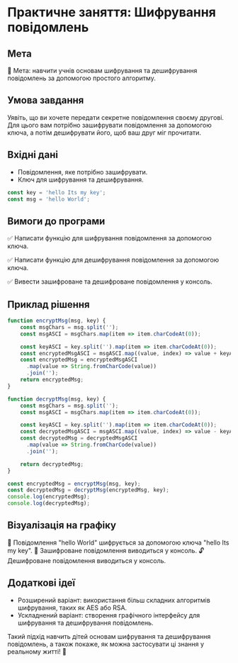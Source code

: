 # Практичне заняття: Шифрування повідомлень

## Мета

📌 Мета: навчити учнів основам шифрування та дешифрування повідомлень за допомогою простого алгоритму.

## Умова завдання

Уявіть, що ви хочете передати секретне повідомлення своєму другові. Для цього вам потрібно зашифрувати повідомлення за допомогою ключа, а потім дешифрувати його, щоб ваш друг міг прочитати.

## Вхідні дані

- Повідомлення, яке потрібно зашифрувати.
- Ключ для шифрування та дешифрування.

```javascript
const key = 'hello Its my key';
const msg = 'hello World';
```

## Вимоги до програми

✅ Написати функцію для шифрування повідомлення за допомогою ключа.

✅ Написати функцію для дешифрування повідомлення за допомогою ключа.

✅ Вивести зашифроване та дешифроване повідомлення у консоль.

## Приклад рішення

```javascript
function encryptMsg(msg, key) {
    const msgChars = msg.split('');
    const msgASCI = msgChars.map(item => item.charCodeAt(0));

    const keyASCI = key.split('').map(item => item.charCodeAt(0));
    const encryptedMsgASCI = msgASCI.map((value, index) => value + keyASCI[index]);
    const encryptedMsg = encryptedMsgASCI
      .map(value => String.fromCharCode(value))
      .join('');
    return encryptedMsg;
}

function decryptMsg(msg, key) {
    const msgChars = msg.split('');
    const msgASCI = msgChars.map(item => item.charCodeAt(0));

    const keyASCI = key.split('').map(item => item.charCodeAt(0));
    const decryptedMsgASCI = msgASCI.map((value, index) => value - keyASCI[index]);
    const decryptedMsg = decryptedMsgASCI
      .map(value => String.fromCharCode(value))
      .join('');

    return decryptedMsg;
}

const encryptedMsg = encryptMsg(msg, key);
const decryptedMsg = decryptMsg(encryptedMsg, key);
console.log(encryptedMsg);
console.log(decryptedMsg);
```

## Візуалізація на графіку

📍 Повідомлення "hello World" шифрується за допомогою ключа "hello Its my key".
🔐 Зашифроване повідомлення виводиться у консоль.
🔓 Дешифроване повідомлення виводиться у консоль.

## Додаткові ідеї

- Розширений варіант: використання більш складних алгоритмів шифрування, таких як AES або RSA.
- Ускладнений варіант: створення графічного інтерфейсу для шифрування та дешифрування повідомлень.

Такий підхід навчить дітей основам шифрування та дешифрування повідомлень, а також покаже, як можна застосувати ці знання у реальному житті! 🚀

